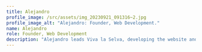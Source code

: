 ```yaml
---
title: Alejandro
profile_image: /src/assets/img_20230921_091316~2.jpg
profile_image_alt: "Alejandro: Founder, Web Development."
name: Alejandro
role: Founder, Web Development
description: "Alejandro leads Viva la Selva, developing the website and producing content to realize his long-held dream of planting trees and reviving forests. These are the forests where he grew up exploring on horseback and fishing in the rivers. When he's not dedicated to Viva la Selva, you can find him on the farm, playing the guitar or practicing Latin percussion."
---
```

